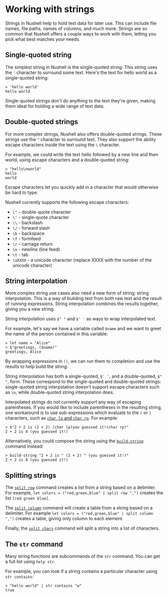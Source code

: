 # Working with strings

Strings in Nushell help to hold text data for later use. This can include file names, file paths, names of columns,
and much more. Strings are so common that Nushell offers a couple ways to work with them, letting you pick what best
matches your needs.

## Single-quoted string

The simplest string in Nushell is the single-quoted string. This string uses the `'` character to surround some text. Here's the text for hello world as a single-quoted string:

```
> 'hello world'
hello world
```

Single-quoted strings don't do anything to the text they're given, making them ideal for holding a wide range
of text data.

## Double-quoted strings

For more complex strings, Nushell also offers double-quoted strings. These strings use the `"` character to surround text. They also support the ability escape characters inside the text using the `\` character.

For example, we could write the text hello followed by a new line and then world, using escape characters and a double-quoted string:

```
> "hello\nworld"
hello
world
```

Escape characters let you quickly add in a character that would otherwise be hard to type.

Nushell currently supports the following escape characters:

  - `\"` - double-quote character
  - `\'` - single-quote character
  - `\\` - backslash
  - `\/` - forward slash
  - `\b` - backspace
  - `\f` - formfeed
  - `\r` - carriage return
  - `\n` - newline (line feed)
  - `\t` - tab
  - `\uXXXX` - a unicode character (replace XXXX with the number of the unicode character)

## String interpolation

More complex string use cases also need a new form of string: string interpolation. This is a way of building text from both raw text and the result of running expressions. String interpolation combines the results together, giving you a new string.

String interpolation uses `$" "` and `$' '` as ways to wrap interpolated text.

For example, let's say we have a variable called `$name` and we want to greet the name of the person contained in this variable:

```
> let name = "Alice"
> $"greetings, ($name)"
greetings, Alice
```

By wrapping expressions in `()`, we can run them to completion and use the results to help build the string.

String interpolation has both a single-quoted, `$' '`, and a double-quoted, `$" "`, form. These correspond to the single-quoted and double-quoted strings: single-quoted string interpolation doesn't support escape characters such as `\n`, while double-quoted string interpolation does. 

Interpolated strings do not currently support any way of escaping parentheses. If you would like to include parentheses in the resulting string, one workaround is to use sub-expressions which evaluate to the `(` or `)` characters, such as [`char lp` and `char rp`](commands/char.md). For example:

```nushell
> $"2 + 2 is (2 + 2) (char lp)you guessed it!(char rp)"
2 + 2 is 4 (you guessed it!)
```

Alternatively, you could compose the string using the [`build-string`](commands/build-string.md) command instead:

```
> build-string "2 + 2 is " (2 + 2) " (you guessed it!)"
2 + 2 is 4 (you guessed it!)
```

## Splitting strings

The [`split row`](commands/split_row.md) command creates a list from a string based on a delimiter.
For example, `let colors = ("red,green,blue" | split row ",")` creates the list `[red green blue]`.

The [`split column`](commands/split_column.md) command will create a table from a string based on a delimiter. For example `let colors = ("red,green,blue" | split column ",")` creates a table, giving only column to each element.

Finally, the [`split chars`](commands/split_chars.md) command will split a string into a list of characters.

## The `str` command

Many string functions are subcommands of the `str` command. You can get a full list using `help str`.

For example, you can look if a string contains a particular character using `str contains`:

```
> "hello world" | str contains "w"
true
```
